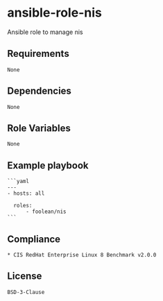 # ansible-role-nis

Ansible role to manage nis


## Requirements

    None


## Dependencies

    None


## Role Variables

    None


## Example playbook

    ```yaml
    ---
    - hosts: all

      roles:
          - foolean/nis
    ```


## Compliance

    * CIS RedHat Enterprise Linux 8 Benchmark v2.0.0


## License

    BSD-3-Clause

